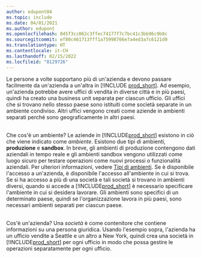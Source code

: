 ```yaml
---
author: edupont04
ms.topic: include
ms.date: 04/01/2021
ms.author: edupont
ms.openlocfilehash: 045f3cc062c3ffec74177f7c7bc41c3bb96c9b8c
ms.sourcegitcommit: ef80c461713fff1a75998766e7a4ed3a7c6121d0
ms.translationtype: HT
ms.contentlocale: it-CH
ms.lasthandoff: 02/15/2022
ms.locfileid: "8129726"
---
```

Le persone a volte supportano più di un'azienda e devono passare facilmente da un'azienda a un'altra in [!INCLUDE [prod_short](prod_short.md)]. Ad esempio, un'azienda potrebbe avere uffici di vendita in diverse città e in più paesi, quindi ha creato una business unit separata per ciascun ufficio. Gli uffici che si trovano nello stesso paese sono istituiti come società separate in un ambiente condiviso. Altri uffici vengono creati come aziende in ambienti separati perché sono geograficamente in altri paesi.<br><br>  

Che cos'è un ambiente? Le aziende in [!INCLUDE[prod_short](prod_short.md)] esistono in ciò che viene indicato come *ambiente*. Esistono due tipi di ambienti, **produzione** e **sandbox**. In breve, gli ambienti di produzione contengono dati aziendali in tempo reale e gli ambienti sandbox vengono utilizzati come luogo sicuro per testare operazioni come nuovi processi o funzionalità aziendali. Per ulteriori informazioni, vedere [Tipi di ambienti](/dynamics365/business-central/dev-itpro/administration/tenant-admin-center-environments#types-of-environments). Se è disponibile l'accesso a un'azienda, è disponibile l'accesso all'ambiente in cui si trova. Se si ha accesso a più di una società e tali società si trovano in ambienti diversi, quando si accede a [!INCLUDE[prod_short](prod_short.md)] è necessario specificare l'ambiente in cui si desidera lavorare. Gli ambienti sono specifici di un determinato paese, quindi se l'organizzazione lavora in più paesi, sono necessari ambienti separati per ciascun paese.<br><br>  

Cos'è un'azienda? Una *società* è come contenitore che contiene informazioni su una persona giuridica. Usando l'esempio sopra, l'azienda ha un ufficio vendite a Seattle e un altro a New York, quindi crea una società in [!INCLUDE[prod_short](prod_short.md)] per ogni ufficio in modo che possa gestire le operazioni separatamente per ogni ufficio.  
